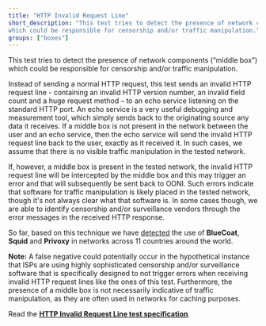 ```yaml
---
title: "HTTP Invalid Request Line"
short_description: "This test tries to detect the presence of network components (“middle box”)
which could be responsible for censorship and/or traffic manipulation."
groups: ["boxes"]
---
```


This test tries to detect the presence of network components (“middle box”)
which could be responsible for censorship and/or traffic manipulation.

Instead of sending a normal HTTP request, this test sends an invalid HTTP
request line - containing an invalid HTTP version number, an invalid field count
and a huge request method – to an echo service listening on the standard HTTP
port. An echo service is a very useful debugging and measurement tool, which
simply sends back to the originating source any data it receives. If a middle
box is not present in the network between the user and an echo service, then the
echo service will send the invalid HTTP request line back to the user, exactly
as it received it. In such cases, we assume that there is no visible traffic
manipulation in the tested network.

If, however, a middle box is present in the tested network, the invalid HTTP
request line will be intercepted by the middle box and this may trigger an error
and that will subsequently be sent back to OONI. Such errors indicate that
software for traffic manipulation is likely placed in the tested network, though
it's not always clear what that software is. In some cases though, we are able
to identify censorship and/or surveillance vendors through the error messages in
the received HTTP response.

So far, based on this technique we have
[detected](https://explorer.ooni.org/highlights/) the use of
**BlueCoat**, **Squid** and **Privoxy** in networks across 11 countries around
the world.

**Note:** A false negative could potentially occur in the hypothetical instance
that ISPs are using highly sophisticated censorship and/or surveillance software
that is specifically designed to not trigger errors when receiving invalid HTTP
request lines like the ones of this test. Furthermore, the presence of a middle
box is not necessarily indicative of traffic manipulation, as they are often
used in networks for caching purposes.

Read the **[HTTP Invalid Request Line test specification](https://github.com/ooni/spec/blob/master/nettests/ts-007-http-invalid-request-line.md)**.

